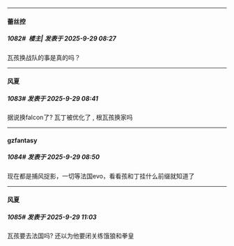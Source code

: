 ﻿
*****

####  蕾丝控  
##### 1082#         楼主| 发表于 2025-9-29 08:27

瓦孩换战队的事是真的吗？


*****

####  风夏  
##### 1083#       发表于 2025-9-29 08:41

据说换falcon了? 瓦丁被优化了 , 根瓦孩换家吗


*****

####  gzfantasy  
##### 1084#       发表于 2025-9-29 08:50

现在都是捕风捉影，一切等法国evo，看看孩和丁挂什么前缀就知道了


*****

####  风夏  
##### 1085#       发表于 2025-9-29 11:03

瓦孩要去法国吗? 还以为他要闭关练饿狼和拳皇

